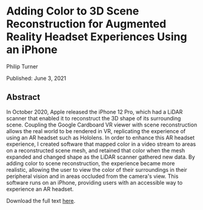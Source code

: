 # Adding Color to 3D Scene Reconstruction for Augmented Reality Headset Experiences Using an iPhone

Philip Turner

Published: June 3, 2021

## Abstract

In October 2020, Apple released the iPhone 12 Pro, which had a LiDAR scanner that enabled it to reconstruct the 3D shape of its surrounding scene. Coupling the Google Cardboard VR viewer with scene reconstruction allows the real world to be rendered in VR, replicating the experience of using an AR headset such as Hololens. In order to enhance this AR headset experience, I created software that mapped color in a video stream to areas on a reconstructed scene mesh, and retained that color when the mesh expanded and changed shape as the LiDAR scanner gathered new data. By adding color to scene reconstruction, the experience became more realistic, allowing the user to view the color of their surroundings in their peripheral vision and in areas occluded from the camera's view. This software runs on an iPhone, providing users with an accessible way to experience an AR headset.

Download the full text [here](https://raw.githubusercontent.com/philipturner/scene-color-reconstruction/master/Scene%20Color%20Reconstruction.pdf).
